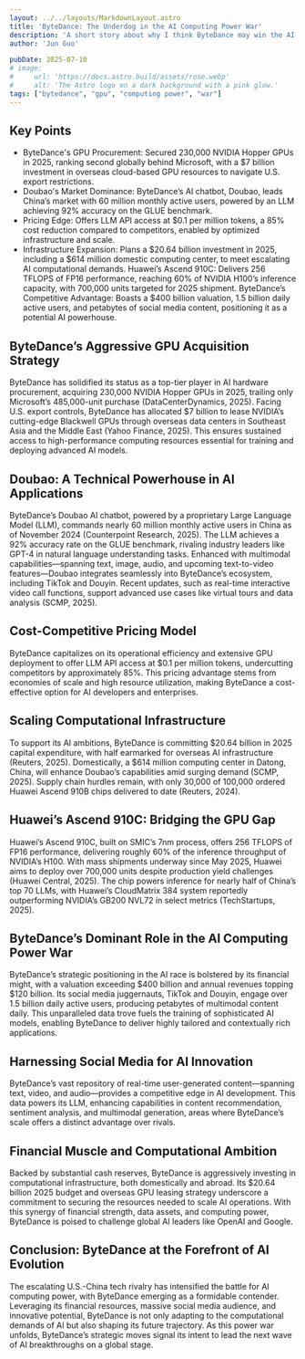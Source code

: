 ```yaml
---
layout: ../../layouts/MarkdownLayout.astro
title: 'ByteDance: The Underdog in the AI Computing Power War'
description: 'A short story about why I think ByteDance may win the AI computing power war'
author: 'Jun Guo'

pubDate: 2025-07-10
# image:
#     url: 'https://docs.astro.build/assets/rose.webp'
#     alt: 'The Astro logo on a dark background with a pink glow.'
tags: ["bytedance", "gpu", "computing power", "war"]
---
```


## Key Points

- ByteDance's GPU Procurement: Secured 230,000 NVIDIA Hopper GPUs in 2025, ranking second globally behind Microsoft, with a $7 billion investment in overseas cloud-based GPU resources to navigate U.S. export restrictions.
- Doubao's Market Dominance: ByteDance’s AI chatbot, Doubao, leads China’s market with 60 million monthly active users, powered by an LLM achieving 92% accuracy on the GLUE benchmark.
- Pricing Edge: Offers LLM API access at $0.1 per million tokens, a 85% cost reduction compared to competitors, enabled by optimized infrastructure and scale.
- Infrastructure Expansion: Plans a $20.64 billion investment in 2025, including a $614 million domestic computing center, to meet escalating AI computational demands.
Huawei’s Ascend 910C: Delivers 256 TFLOPS of FP16 performance, reaching 60% of NVIDIA H100’s inference capacity, with 700,000 units targeted for 2025 shipment.
ByteDance’s Competitive Advantage: Boasts a $400 billion valuation, 1.5 billion daily active users, and petabytes of social media content, positioning it as a potential AI powerhouse.

## ByteDance’s Aggressive GPU Acquisition Strategy

ByteDance has solidified its status as a top-tier player in AI hardware procurement, acquiring 230,000 NVIDIA Hopper GPUs in 2025, trailing only Microsoft’s 485,000-unit purchase (DataCenterDynamics, 2025). Facing U.S. export controls, ByteDance has allocated $7 billion to lease NVIDIA’s cutting-edge Blackwell GPUs through overseas data centers in Southeast Asia and the Middle East (Yahoo Finance, 2025). This ensures sustained access to high-performance computing resources essential for training and deploying advanced AI models.

## Doubao: A Technical Powerhouse in AI Applications

ByteDance’s Doubao AI chatbot, powered by a proprietary Large Language Model (LLM), commands nearly 60 million monthly active users in China as of November 2024 (Counterpoint Research, 2025). The LLM achieves a 92% accuracy rate on the GLUE benchmark, rivaling industry leaders like GPT-4 in natural language understanding tasks. Enhanced with multimodal capabilities—spanning text, image, audio, and upcoming text-to-video features—Doubao integrates seamlessly into ByteDance’s ecosystem, including TikTok and Douyin. Recent updates, such as real-time interactive video call functions, support advanced use cases like virtual tours and data analysis (SCMP, 2025).

## Cost-Competitive Pricing Model

ByteDance capitalizes on its operational efficiency and extensive GPU deployment to offer LLM API access at $0.1 per million tokens, undercutting competitors by approximately 85%. This pricing advantage stems from economies of scale and high resource utilization, making ByteDance a cost-effective option for AI developers and enterprises.

## Scaling Computational Infrastructure

To support its AI ambitions, ByteDance is committing $20.64 billion in 2025 capital expenditure, with half earmarked for overseas AI infrastructure (Reuters, 2025). Domestically, a $614 million computing center in Datong, China, will enhance Doubao’s capabilities amid surging demand (SCMP, 2025). Supply chain hurdles remain, with only 30,000 of 100,000 ordered Huawei Ascend 910B chips delivered to date (Reuters, 2024).

## Huawei’s Ascend 910C: Bridging the GPU Gap

Huawei’s Ascend 910C, built on SMIC’s 7nm process, offers 256 TFLOPS of FP16 performance, delivering roughly 60% of the inference throughput of NVIDIA’s H100. With mass shipments underway since May 2025, Huawei aims to deploy over 700,000 units despite production yield challenges (Huawei Central, 2025). The chip powers inference for nearly half of China’s top 70 LLMs, with Huawei’s CloudMatrix 384 system reportedly outperforming NVIDIA’s GB200 NVL72 in select metrics (TechStartups, 2025).

## ByteDance’s Dominant Role in the AI Computing Power War

ByteDance’s strategic positioning in the AI race is bolstered by its financial might, with a valuation exceeding $400 billion and annual revenues topping $120 billion. Its social media juggernauts, TikTok and Douyin, engage over 1.5 billion daily active users, producing petabytes of multimodal content daily. This unparalleled data trove fuels the training of sophisticated AI models, enabling ByteDance to deliver highly tailored and contextually rich applications.

## Harnessing Social Media for AI Innovation

ByteDance’s vast repository of real-time user-generated content—spanning text, video, and audio—provides a competitive edge in AI development. This data powers its LLM, enhancing capabilities in content recommendation, sentiment analysis, and multimodal generation, areas where ByteDance’s scale offers a distinct advantage over rivals.

## Financial Muscle and Computational Ambition

Backed by substantial cash reserves, ByteDance is aggressively investing in computational infrastructure, both domestically and abroad. Its $20.64 billion 2025 budget and overseas GPU leasing strategy underscore a commitment to securing the resources needed to scale AI operations. With this synergy of financial strength, data assets, and computing power, ByteDance is poised to challenge global AI leaders like OpenAI and Google.

## Conclusion: ByteDance at the Forefront of AI Evolution

The escalating U.S.-China tech rivalry has intensified the battle for AI computing power, with ByteDance emerging as a formidable contender. Leveraging its financial resources, massive social media audience, and innovative potential, ByteDance is not only adapting to the computational demands of AI but also shaping its future trajectory. As this power war unfolds, ByteDance’s strategic moves signal its intent to lead the next wave of AI breakthroughs on a global stage.